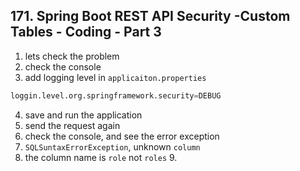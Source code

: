 ## 171. Spring Boot REST API Security -Custom Tables - Coding - Part 3
1. lets check the problem 
2. check the console 
3. add logging level in `applicaiton.properties`
```python
loggin.level.org.springframework.security=DEBUG
```
4. save and run the application 
5. send the request again 
6. check the console, and see the error exception 
7. `SQLSuntaxErrorException`, unknown `column`
8. the column name is `role` not `roles` 
   9. 